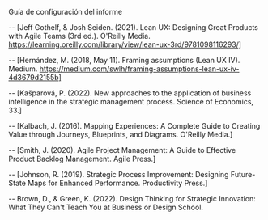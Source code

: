 Guía de configuración del informe

-- [Jeff Gothelf, & Josh Seiden. (2021). Lean UX: Designing Great Products with Agile Teams (3rd ed.). O'Reilly Media. https://learning.oreilly.com/library/view/lean-ux-3rd/9781098116293/]

-- [Hernández, M. (2018, May 11). Framing assumptions (Lean UX IV). Medium. https://medium.com/swlh/framing-assumptions-lean-ux-iv-4d3679d2155b]

-- [Kašparová, P. (2022). New approaches to the application of business intelligence in the strategic management process. Science of Economics, 33.]

-- [Kalbach, J. (2016). Mapping Experiences: A Complete Guide to Creating Value through Journeys, Blueprints, and Diagrams. O'Reilly Media.]

-- [Smith, J. (2020). Agile Project Management: A Guide to Effective Product Backlog Management. Agile Press.]

-- [Johnson, R. (2019). Strategic Process Improvement: Designing Future-State Maps for Enhanced Performance. Productivity Press.]

-- Brown, D., & Green, K. (2022). Design Thinking for Strategic Innovation: What They Can't Teach You at Business or Design School.
